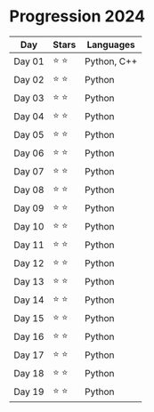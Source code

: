 # Progression 2024

| Day    | Stars         | Languages   |
| ------ | ------------- | ----------- |
| Day 01 | :star: :star: | Python, C++ |
| Day 02 | :star: :star: | Python      |
| Day 03 | :star: :star: | Python      |
| Day 04 | :star: :star: | Python      |
| Day 05 | :star: :star: | Python      |
| Day 06 | :star: :star: | Python      |
| Day 07 | :star: :star: | Python      |
| Day 08 | :star: :star: | Python      |
| Day 09 | :star: :star: | Python      |
| Day 10 | :star: :star: | Python      |
| Day 11 | :star: :star: | Python      |
| Day 12 | :star: :star: | Python      |
| Day 13 | :star: :star: | Python      |
| Day 14 | :star: :star: | Python      |
| Day 15 | :star: :star: | Python      |
| Day 16 | :star: :star: | Python      |
| Day 17 | :star: :star: | Python      |
| Day 18 | :star: :star: | Python      |
| Day 19 | :star: :star: | Python      |
